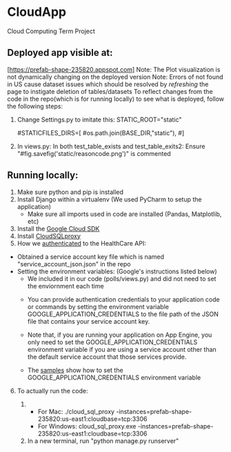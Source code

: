 # CloudApp
Cloud Computing Term Project

## Deployed app visible at:

 [https://prefab-shape-235820.appspot.com]
 Note: The Plot visualization is not dynamically changing on the deployed version
 Note: Errors of not found in US cause dataset issues which should be resolved by *refreshing* the page to instigate deletion of tables/datasets
 To reflect changes from the code in the repo(which is for running locally) to see what is deployed, follow the following steps:
 1. Change Settings.py to imitate this:
	     STATIC_ROOT="static"
	
      #STATICFILES_DIRS=[
      #os.path.join(BASE_DIR,"static"),
      #]
	
2. In views.py:
      In both test_table_exists and test_table_exits2:
            Ensure "#fig.savefig('static/reasoncode.png')"  is commented


## Running locally:

1. Make sure python and pip is installed
2. Install Django within a virtualenv (We used PyCharm to setup the application)
	- Make sure all imports used in code are installed (Pandas, Matplotlib, etc)
3. Install the [Google Cloud SDK](https://cloud.google.com/sdk/docs/#windows)
4. Install [CloudSQLproxy](https://cloud.google.com/sql/docs/mysql/connect-admin-proxy)
5. How we [authenticated](https://cloud.google.com/healthcare/docs/how-tos/authentication) to the HealthCare API:
- Obtained a service account key file which is named "service_account_json.json" in the repo
- Setting the environment variables: (Google's instructions listed below)
	- We included it in our code (polls/views.py) and did not need to set the enviornment each time
	* You can provide authentication credentials to your application code or commands by setting the environment variable GOOGLE_APPLICATION_CREDENTIALS to the file path of the JSON file that contains your service account key.

	* Note that, if you are running your application on App Engine, you only need to set the GOOGLE_APPLICATION_CREDENTIALS environment variable if you are using a service account other than the default service account that those services provide.

	* The [samples](https://cloud.google.com/healthcare/docs/how-tos/authentication#healthcare-set-adc-cli-powershell) show how to set the GOOGLE_APPLICATION_CREDENTIALS environment variable

6. To actually run the code:

	1. 
		- For Mac: ./cloud_sql_proxy -instances=prefab-shape-235820:us-east1:cloudbase=tcp:3306
		- For Windows: cloud_sql_proxy.exe -instances=prefab-shape-235820:us-east1:cloudbase=tcp:3306
	2. In a new terminal, run "python manage.py runserver"



	



